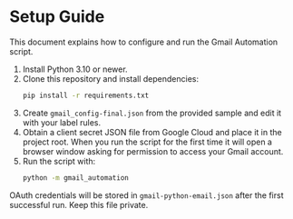 # Setup Guide

This document explains how to configure and run the Gmail Automation script.

1. Install Python 3.10 or newer.
2. Clone this repository and install dependencies:
   ```bash
   pip install -r requirements.txt
   ```
3. Create `gmail_config-final.json` from the provided sample and edit it with
your label rules.
4. Obtain a client secret JSON file from Google Cloud and place it in the
project root. When you run the script for the first time it will open a
browser window asking for permission to access your Gmail account.
5. Run the script with:
   ```bash
   python -m gmail_automation
   ```

OAuth credentials will be stored in `gmail-python-email.json` after the first
successful run. Keep this file private.
